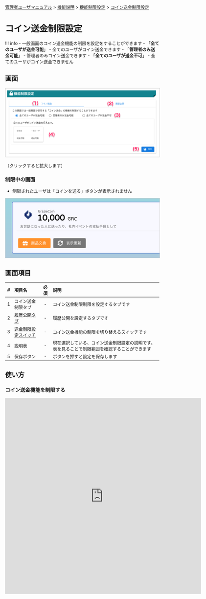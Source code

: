 [管理者ユーザマニュアル](/管理者機能/) > [機能説明](/管理者機能/#_16) > [機能制限設定](/管理者機能/#_27) > [コイン送金制限設定](#)
# コイン送金制限設定

!!! info
    - 一般画面のコイン送金機能の制限を設定をすることができます
    - 「**全てのユーザが送金可能**」
        - 全てのユーザがコイン送金できます
    - 「**管理者のみ送金可能**」
        - 管理者のみコイン送金できます
    - 「**全てのユーザが送金不可**」
        - 全てのユーザがコイン送金できません

## 画面
<a href="../../../images/other/5.png" data-lightbox="スクリーンショット" data-title="スクリーンショット">
    <img src="../../../images/other/5.png" style="border: solid 1px #ccc; width: 800px;" />
</a>

（クリックすると拡大します）

### 制限中の画面
- 制限されたユーザは「コインを送る」ボタンが表示されません
<a href="../../../images/other/6.png" data-lightbox="スクリーンショット" data-title="スクリーンショット">
    <img src="../../../images/other/6.png" style="border: solid 1px #ccc; width: 800px;" />
</a>

## 画面項目
|   #   | 項目名                             | 必須  | 説明                                                                                                                               |
| :---: | :--------------------------------- | :---: | :--------------------------------------------------------------------------------------------------------------------------------- |
|   1   | コイン送金制限タブ             |   -   | コイン送金制限制限を設定するタブです                                                                                               |
|   2   | [履歴公開タブ](other04.md)   |   -   | 履歴公開を設定するタブです                       |
|   3  | [送金制限設定スイッチ](#_6)               |   -   | コイン送金機能の制限を切り替えるスイッチです                                                                                                 |
|   4   | 説明表                      |   -   | 現在選択している、コイン送金制限設定の説明です。表を見ることで制限範囲を確認することができます|
|   5   | 保存ボタン |   -   | ボタンを押すと設定を保存します |

## 使い方
### コイン送金機能を制限する
<iframe src="https://scribehow.com/embed/__BJmWkja5T_iTnWOBR-O_QA" width="640" height="640" allowfullscreen frameborder="0"></iframe>

